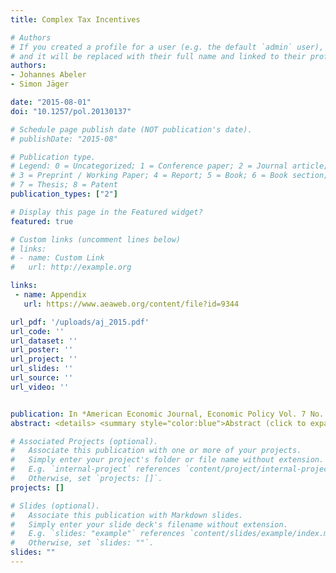 ```yaml
---
title: Complex Tax Incentives

# Authors
# If you created a profile for a user (e.g. the default `admin` user), write the username (folder name) here 
# and it will be replaced with their full name and linked to their profile.
authors:
- Johannes Abeler
- Simon Jäger

date: "2015-08-01"
doi: "10.1257/pol.20130137"

# Schedule page publish date (NOT publication's date).
# publishDate: "2015-08"

# Publication type.
# Legend: 0 = Uncategorized; 1 = Conference paper; 2 = Journal article;
# 3 = Preprint / Working Paper; 4 = Report; 5 = Book; 6 = Book section;
# 7 = Thesis; 8 = Patent
publication_types: ["2"]

# Display this page in the Featured widget?
featured: true

# Custom links (uncomment lines below)
# links:
# - name: Custom Link
#   url: http://example.org

links:
 - name: Appendix
   url: https://www.aeaweb.org/content/file?id=9344

url_pdf: '/uploads/aj_2015.pdf'
url_code: ''
url_dataset: ''
url_poster: ''
url_project: ''
url_slides: ''
url_source: ''
url_video: ''


publication: In *American Economic Journal, Economic Policy Vol. 7 No. 3 August 2015*
abstract: <details> <summary style="color:blue">Abstract (click to expand)</summary> How does complexity affect people's reaction to tax changes? To answer this question, we conduct an experiment in which subjects work for a piece rate and face taxes. One treatment features a simple tax system, the other a complex one. Subjects' economic incentives are identical across treatments. We introduce the same sequence of additional taxes in both treatments. Subjects in the complex treatment underreact to new taxes; some ignore new taxes entirely. The underreaction is stronger for subjects with lower cognitive ability. Contrary to predictions from models of rational inattention, subjects are equally likely to ignore large or small incentive changes </details> <em> <font size="3.5"> <strong>American Economic Journal:</strong> Economic Policy, 7 (3):1-28, August 2015. </font> </em> 

# Associated Projects (optional).
#   Associate this publication with one or more of your projects.
#   Simply enter your project's folder or file name without extension.
#   E.g. `internal-project` references `content/project/internal-project/index.md`.
#   Otherwise, set `projects: []`.
projects: []

# Slides (optional).
#   Associate this publication with Markdown slides.
#   Simply enter your slide deck's filename without extension.
#   E.g. `slides: "example"` references `content/slides/example/index.md`.
#   Otherwise, set `slides: ""`.
slides: ""
---
```

